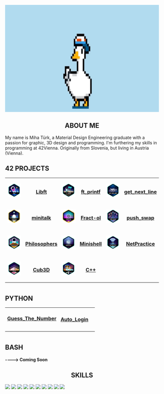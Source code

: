<p align="center">
  <img src="img/m_efug-ezgif.com-crop.gif" height=350/>
</p>


<h2 align="center">ABOUT ME</h2>
My name is Miha Türk, a Material Design Engineering graduate with a passion for graphic, 3D design and programming.
I'm furthering my skills in programming at 42Vienna.
Originally from Slovenia, but living in Austria (Vienna).

<h2>42 PROJECTS </h2>

<table align="center">
  <tr>
    <td height="80" width="80">
      <a href="https://github.com/GGwagons/Libft"><img src="img/libfte.png"/></a>
    </td>
    <td>
      <h3 align="center"><a href="http://github.com/GGwagons/Libft">Libft</a></h3 align="center">
    </td>
    <td height="80" width="80">
      <a href="https://github.com/GGwagons/ft_printf"><img src="img/ft_printfe.png"/></a>
    </td>
    <td>
      <h3 align="center"><a href="http://github.com/GGwagons/ft_printf">ft_printf</a></h3 align="center">
    </td>
    <td height="80" width="80">
      <a href="https://github.com/GGwagons/get_next_line"><img src="img/get_next_linee.png"/></a>
    </td>
    <td>
      <h3 align="center"><a href="http://github.com/GGwagons/get_next_line">get_next_line</a></h3 align="center">
    </td>
  </tr>
<!--  -->
  <tr>
    <td height="80" width="80">
      <a href="https://github.com/GGwagons/minitalk"><img src="img/minitalkm.png"/></a>
    </td>
    <td>
      <h3 align="center"><a href="http://github.com/GGwagons/minitalk">minitalk</a></h3 align="center">
    </td>
    <td height="80" width="80">
      <a href="https://github.com/GGwagons/Fract-ol"><img src="img/fract-olm.png"/></a>
    </td>
    <td>
      <h3 align="center"><a href="http://github.com/GGwagons/Fract-ol">Fract-ol</a></h3 align="center">
    </td>
    <td>
      <a href="https://github.com/GGwagons/push_swap"><img src="img/push_swape.png"/></a>
    </td>
    <td>
      <h3 align="center" ><a href="http://github.com/GGwagons/push_swap">push_swap</a></h3 align="center">
    </td>
  </tr>
  <!--  -->
  <tr>
    <td height="80" width="80">
      <a href="https://github.com/GGwagons/Philosophers"><img src="img/philosopherse.png"/></a>
    </td>
    <td>
      <h3 align="center"><a href="http://github.com/GGwagons/Philosophers">Philosophers</a></h3 align="center">
    </td>
    <td height="80" width="80">
      <a href="https://github.com/GGwagons/Minishell"><img src="img/minishelle.png"/></a>
    </td>
    <td>
      <h3 align="center"><a href="http://github.com/GGwagons/Minishell">Minishell</a></h3 align="center">
    </td>
    <td height="80" width="80">
      <a href="https://github.com/GGwagons/NetPractice"><img src="img/netpracticee.png"/></a>
    </td>
    <td>
      <h3 align="center"><a href="http://github.com/GGwagons/NetPractice">NetPractice</a></h3 align="center">
    </td>
  </tr>
    <!--  -->
  <tr>
    <td height="80" width="80">
      <a href="https://github.com/GGwagons/cub3D"><img src="img/cub3de.png"/></a>
    </td>
    <td>
      <h3 align="center"><a href="http://github.com/GGwagons/cub3D">Cub3D</a></h3 align="center">
    </td>
    <td height="80" width="80">
      <a href="https://github.com/GGwagons/CPP"><img src="img/cppe.png"/></a>
    </td>
    <td>
      <h3 align="center"><a href="http://github.com/GGwagons/CPP">C++</a></h3 align="center">
    </td>
    <td height="80" width="80">
      <!--<a href="https://github.com/GGwagons/cub3D"><img src="img/cub3de.png"/></a>-->
    </td>
    <td>
      <!--<h3 align="center" align="center"><a href="http://github.com/GGwagons/cub3D">Cub3D</a></h3 align="center">
      ##<img src="https://img.shields.io/badge/cub3D-100%2F100-20%25%20green">-->
    </td>
  </tr>
</table>

#

<h2>PYTHON</h2>
<table align="center">
  <tr>
    <td>
      <h3 align="center"><a href="https://github.com/GGwagons/Python/tree/main/Guess_The_Number">Guess_The_Number</a><h3 align="center">
    </td>
    <td>
      <h3 align="center"><a href="https://github.com/GGwagons/Python/tree/main/Auto_Login">Auto_Login</a></h3 align="center">
    </td>
    <td>
    </td>
  </tr>
  <tr>
    <td>
    </td>
  </tr>
</table>

#

<h2>BASH</h2>
<h4>----> Coming Soon</h4>



<!--  <tr align="center">
##    <td><a href="https://github.com/GGwagons/Born2beroot"><img src="img/born2beroote.png"/></a></td>
##    <td><h3 align="center" align="center"><a href="http://github.com/GGwagons/Born2beroot">Born2beroot</a></h3 align="center">
##    <img src="https://img.shields.io/badge/Born2beroot-100%2F100-20%25%20green">
##    </td>
  </tr> --!>



<p>
<h2 align="center">
SKILLS 
</h2>
<p>
  <img src="img/c.svg" height="50">
  <img src="img/cpp.svg" height="50">
  <img src="img/html.svg" height="50">
  <img src="img/css.svg"height="50">
  <img src="img/linux.svg" height="50">
  <img src="img/unix.svg" height="50">
  <img src="img/git.svg" height="50">
  <img src="img/github.svg" height="50">
  <img src="img/vim.svg" height="50">
  <img src="img/visual-studio-code.svg" height="50">
</p>


<!--
**GGwagons/ggwagons** is a ✨ _special_ ✨ repository because its `README.md` (this file) appears on your GitHub profile.

Here are some ideas to get you started:

- 🔭 I’m currently working on ...
- 🌱 I’m currently learning ...
- 👯 I’m looking to collaborate on ...
- 🤔 I’m looking for help with ...
- 💬 Ask me about ...
- 📫 How to reach me: ...
- 😄 Pronouns: ...
- ⚡ Fun fact: ...
-->
